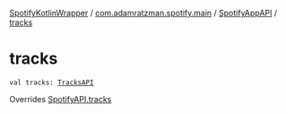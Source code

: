 [SpotifyKotlinWrapper](../../index.md) / [com.adamratzman.spotify.main](../index.md) / [SpotifyAppAPI](index.md) / [tracks](./tracks.md)

# tracks

`val tracks: `[`TracksAPI`](../../com.adamratzman.spotify.endpoints.public/-tracks-a-p-i/index.md)

Overrides [SpotifyAPI.tracks](../-spotify-a-p-i/tracks.md)

